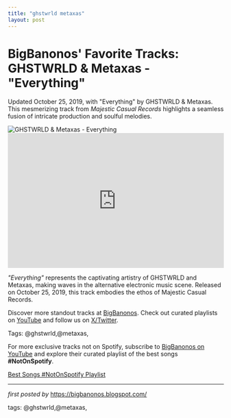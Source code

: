 ```yaml
---
title: "ghstwrld metaxas"
layout: post
---
```

<!-- Post Title -->
<h1 >BigBanonos' Favorite Tracks: GHSTWRLD & Metaxas - "Everything"</h1> <!-- Introductory Text -->
<p >Updated October 25, 2019, with "Everything" by GHSTWRLD & Metaxas. This mesmerizing track from <em>Majestic Casual Records</em> highlights a seamless fusion of intricate production and soulful melodies.</p> <!-- Featured Image -->
<div > <img src="https://i1.sndcdn.com/avatars-zEFLZuItaeeuKWCL-2SLP5A-t240x240.jpg" alt="GHSTWRLD & Metaxas - Everything" />
</div> <!-- YouTube Video Embed -->
<div > <iframe width="100%" height="315" src="https://www.youtube.com/embed/QhwWaSXU0Ws" title="GHSTWRLD & Metaxas - 'Everything'" frameborder="0" allow="accelerometer; autoplay; encrypted-media; gyroscope; picture-in-picture; web-share" referrerpolicy="strict-origin-when-cross-origin" allowfullscreen></iframe>
</div> <!-- Song Information -->
<div > <p><em>"Everything"</em> represents the captivating artistry of GHSTWRLD and Metaxas, making waves in the alternative electronic music scene. Released on October 25, 2019, this track embodies the ethos of Majestic Casual Records.</p>
</div> <!-- Footer Links -->
<div > <p>Discover more standout tracks at <a href="https://bigbanonos.blogspot.com/" target="_blank">BigBanonos</a>. Check out curated playlists on <a href="https://www.youtube.com/@BigBanonos" target="_blank">YouTube</a> and follow us on <a href="https://x.com/bigbanonos" target="_blank">X/Twitter</a>.</p>
</div> <!-- Tags -->
<p >Tags: @ghstwrld,@metaxas,</p>


<!--Subscribe and Playlist Links-->
<div>
    <p>For more exclusive tracks not on Spotify, subscribe to <a href="https://www.youtube.com/@BigBanonos" target="_blank">BigBanonos on YouTube</a> and explore their curated playlist of the best songs <strong>#NotOnSpotify</strong>.</p>
    <p><a href="https://www.youtube.com/playlist?list=PLtuNtuTatqI0kFahUCbtbfenC_ET5O_tr" target="_blank">Best Songs #NotOnSpotify Playlist<br /></a></p></div>

<hr />

<p><em>first posted by</em> <a href="https://bigbanonos.blogspot.com/" rel="noopener" target="_new">https://bigbanonos.blogspot.com/</a></p>

<p>tags: @ghstwrld,@metaxas,</p>
